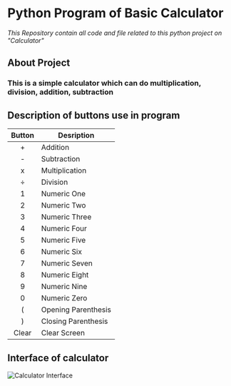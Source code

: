 # Python Program of Basic Calculator
_This Repository contain all code and file related to this python project on "Calculator"_

## About Project
### This is a simple calculator which can do multiplication, division, addition, subtraction

## Description of buttons use in program
|Button|Desription         |
|:---: |---                |
|+     |Addition           |
|-     |Subtraction        |
|x     |Multiplication     |
|÷     |Division           |
|1     |Numeric One        |
|2     |Numeric Two        |
|3     |Numeric Three      |
|4     |Numeric Four       |
|5     |Numeric Five       |
|6     |Numeric Six        |
|7     |Numeric Seven      |
|8     |Numeric Eight      |
|9     |Numeric Nine       |
|0     |Numeric Zero       |
|(     |Opening Parenthesis|
|)     |Closing Parenthesis|
|Clear |Clear Screen       |

## Interface of calculator
![Calculator Interface](https://raw.githubusercontent.com/DeveloperSwastik/Python-Program-Calculator/main/Snapshot/Calculator%20Interface.png)
